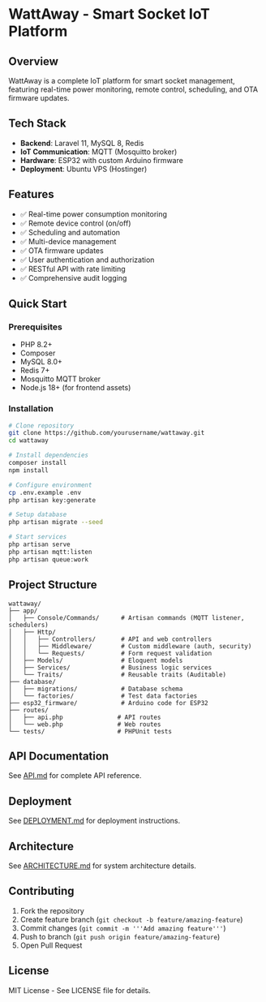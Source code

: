 # WattAway - Smart Socket IoT Platform

## Overview
WattAway is a complete IoT platform for smart socket management, featuring real-time power monitoring, remote control, scheduling, and OTA firmware updates.

## Tech Stack
- **Backend**: Laravel 11, MySQL 8, Redis
- **IoT Communication**: MQTT (Mosquitto broker)
- **Hardware**: ESP32 with custom Arduino firmware
- **Deployment**: Ubuntu VPS (Hostinger)

## Features
- ✅ Real-time power consumption monitoring
- ✅ Remote device control (on/off)
- ✅ Scheduling and automation
- ✅ Multi-device management
- ✅ OTA firmware updates
- ✅ User authentication and authorization
- ✅ RESTful API with rate limiting
- ✅ Comprehensive audit logging

## Quick Start

### Prerequisites
- PHP 8.2+
- Composer
- MySQL 8.0+
- Redis 7+
- Mosquitto MQTT broker
- Node.js 18+ (for frontend assets)

### Installation
```bash
# Clone repository
git clone https://github.com/yourusername/wattaway.git
cd wattaway

# Install dependencies
composer install
npm install

# Configure environment
cp .env.example .env
php artisan key:generate

# Setup database
php artisan migrate --seed

# Start services
php artisan serve
php artisan mqtt:listen
php artisan queue:work
```

## Project Structure
```
wattaway/
├── app/
│   ├── Console/Commands/      # Artisan commands (MQTT listener, schedulers)
│   ├── Http/
│   │   ├── Controllers/       # API and web controllers
│   │   ├── Middleware/        # Custom middleware (auth, security)
│   │   └── Requests/          # Form request validation
│   ├── Models/                # Eloquent models
│   ├── Services/              # Business logic services
│   └── Traits/                # Reusable traits (Auditable)
├── database/
│   ├── migrations/            # Database schema
│   └── factories/             # Test data factories
├── esp32_firmware/            # Arduino code for ESP32
├── routes/
│   ├── api.php               # API routes
│   └── web.php               # Web routes
└── tests/                    # PHPUnit tests
```

## API Documentation
See [API.md](API.md) for complete API reference.

## Deployment
See [DEPLOYMENT.md](DEPLOYMENT.md) for deployment instructions.

## Architecture
See [ARCHITECTURE.md](ARCHITECTURE.md) for system architecture details.

## Contributing
1. Fork the repository
2. Create feature branch (`git checkout -b feature/amazing-feature`)
3. Commit changes (`git commit -m '''Add amazing feature'''`)
4. Push to branch (`git push origin feature/amazing-feature`)
5. Open Pull Request

## License
MIT License - See LICENSE file for details.
